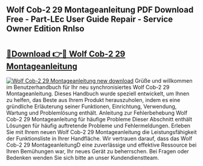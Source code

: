 ## Wolf Cob-2 29 Montageanleitung PDF Download Free - Part-LEc User Guide Repair - Service Owner Edition Rnlso

# <h2><a href="http://df74ke.blite.top/?on=Wolf+Cob-2+29+Montageanleitung">🔗Download 👉🔴 Wolf Cob-2 29 Montageanleitung</a></h2>

[![Wolf Cob-2 29 Montageanleitung new download](https://i.imgur.com/lujVjoI.png)](http://df74ke.blite.top/?on=Wolf+Cob-2+29+Montageanleitung)
Grüße und willkommen im Benutzerhandbuch für Ihr neu synchronisiertes Wolf Cob-2 29 Montageanleitung. Dieses Handbuch wurde speziell entwickelt, um Ihnen zu helfen, das Beste aus Ihrem Produkt herauszuholen, indem es eine gründliche Erläuterung seiner Funktionen, Einrichtung, Verwendung, Wartung und Problemlösung enthält. Anleitung zur Fehlerbehebung Wolf Cob-2 29 Montageanleitung für häufige Probleme Dieser Abschnitt enthält Lösungen für häufig auftretende Probleme und Fehlermeldungen. Erleben Sie mit Ihrem neuen Wolf Cob-2 29 Montageanleitung die Leistungsfähigkeit der Funktionsliste in Ihrer Handfläche. Wir vertrauen darauf, dass das Wolf Cob-2 29 MontageanleitungD eine zuverlässige und effektive Ressource bei Ihren Bemühungen war, Ihr neues Gerät zu beherrschen. Bei Fragen oder Bedenken wenden Sie sich bitte an unser Kundendienstteam.

